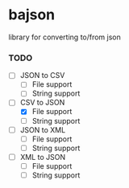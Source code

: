 # bajson
library for converting to/from json


### TODO

- [ ] JSON to CSV
  - [ ]  File support
  - [ ] String support
- [ ] CSV to JSON
  - [x] File support
  - [ ] String support
- [ ] JSON to XML
  - [ ] File support
  - [ ] String support
- [ ] XML to JSON
  - [ ] File support
  - [ ] String support
